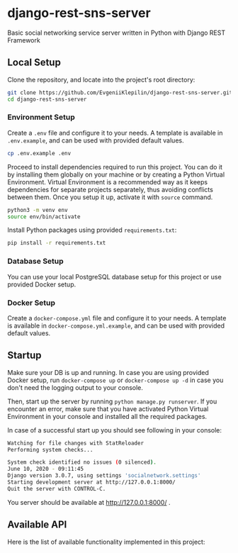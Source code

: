 # django-rest-sns-server

Basic social networking service server written in Python with Django REST Framework

## Local Setup

Clone the repository, and locate into the project's root directory:

```bash
git clone https://github.com/EvgeniiKlepilin/django-rest-sns-server.git
cd django-rest-sns-server
```

### Environment Setup

Create a `.env` file and configure it to your needs. A template is available in `.env.example`, and can be used with provided default values.

```bash
cp .env.example .env
```

Proceed to install dependencies required to run this project. You can do it by installing them globally on your machine or by creating a Python Virtual Environment. Virtual Environment is a recommended way as it keeps dependencies for separate projects separately, thus avoiding conflicts between them. Once you setup it up, activate it with `source` command.

```bash
python3 -m venv env
source env/bin/activate
```

Install Python packages using provided `requirements.txt`:

```bash
pip install -r requirements.txt
```

### Database Setup

You can use your local PostgreSQL database setup for this project or use provided Docker setup.

### Docker Setup

Create a `docker-compose.yml` file and configure it to your needs. A template is available in `docker-compose.yml.example`, and can be used with provided default values.

## Startup

Make sure your DB is up and running. In case you are using provided Docker setup, run `docker-compose up` or `docker-compose up -d` in case you don't need the logging output to your console.

Then, start up the server by running `python manage.py runserver`. If you encounter an error, make sure that you have activated Python Virtual Environment in your console and installed all the required packages.

In case of a successful start up you should see following in your console:

```bash
Watching for file changes with StatReloader
Performing system checks...

System check identified no issues (0 silenced).
June 10, 2020 - 09:11:45
Django version 3.0.7, using settings 'socialnetwork.settings'
Starting development server at http://127.0.0.1:8000/
Quit the server with CONTROL-C.
```

You server should be available at http://127.0.0.1:8000/ .

## Available API

Here is the list of available functionality implemented in this project: